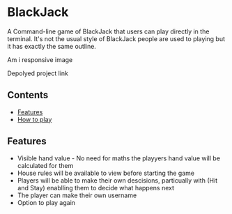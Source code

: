 # BlackJack

A Command-line game of BlackJack that users can play directly in the terminal. It's not the usual style of BlackJack people are used to playing but it has exactly the same outline.

Am i responsive image

Depolyed project link

## Contents

*  [Features](#Features)
*  [How to play](#How-to-play)
## Features

*  Visible hand value - No need for maths the playyers hand value will be calculated for them
*  House rules will be available to view before starting the game
*  Players will be able to make their own descisions, particually with (Hit and Stay) enablling them to decide what happens next
* The player can make their own username
* Option to play again